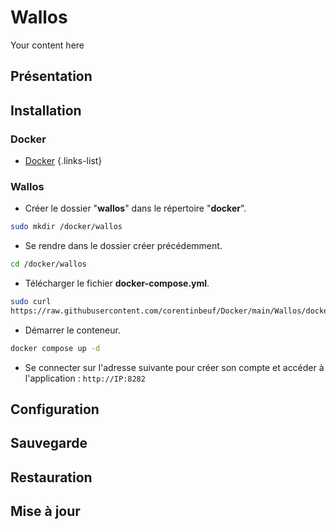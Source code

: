# Wallos
Your content here 

## Présentation

## Installation
### Docker
- [Docker](/documentation/linux/docker)
{.links-list}

### Wallos
- Créer le dossier "**wallos**" dans le répertoire "**docker**".
```bash
sudo mkdir /docker/wallos
```
- Se rendre dans le dossier créer précédemment.
```bash
cd /docker/wallos
```
- Télécharger le fichier **docker-compose.yml**.
```bash
sudo curl 
https://raw.githubusercontent.com/corentinbeuf/Docker/main/Wallos/docker-compose.yml > docker-compose.yml
```
- Démarrer le conteneur.
```bash
docker compose up -d
```
- Se connecter sur l'adresse suivante pour créer son compte et accéder à l'application : `http://IP:8282`

## Configuration


## Sauvegarde

## Restauration

## Mise à jour
